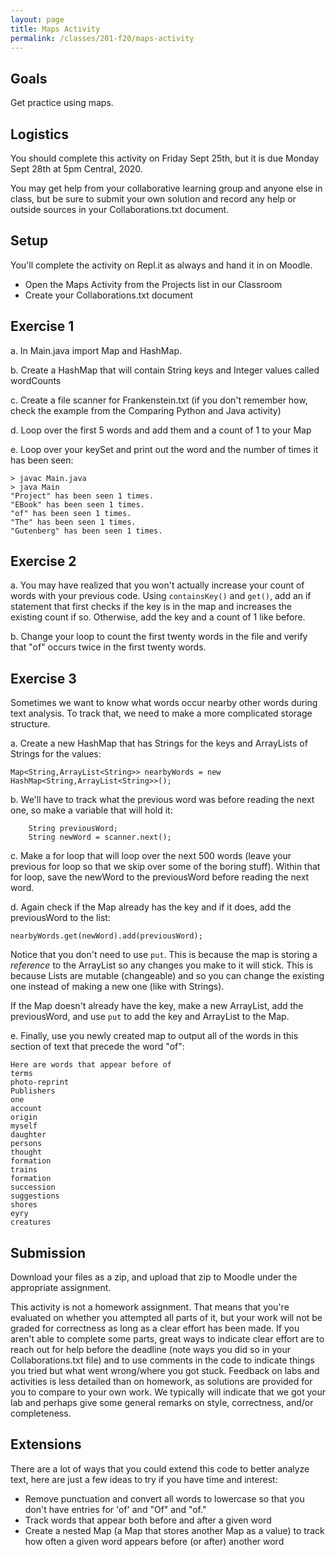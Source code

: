 ```yaml
---
layout: page
title: Maps Activity
permalink: /classes/201-f20/maps-activity
---
```


## Goals
Get practice using maps.

## Logistics
You should complete this activity on Friday Sept 25th, but it is due Monday Sept 28th at 5pm Central, 2020. 

You may get help from your collaborative learning group and anyone else in class, but be sure to submit your own solution and record any help or outside sources in your Collaborations.txt document.

## Setup
You'll complete the activity on Repl.it as always and hand it in on Moodle.
* Open the Maps Activity from the Projects list in our Classroom
* Create your Collaborations.txt document

## Exercise 1
a. In Main.java import Map and HashMap. 

b. Create a HashMap that will contain String keys and Integer values called wordCounts

c. Create a file scanner for Frankenstein.txt (if you don't remember how, check the example from the Comparing Python and Java activity)

d. Loop over the first 5 words and add them and a count of 1 to your Map

e. Loop over your keySet and print out the word and the number of times it has been seen:

```
> javac Main.java
> java Main
"Project" has been seen 1 times.
"EBook" has been seen 1 times.
"of" has been seen 1 times.
"The" has been seen 1 times.
"Gutenberg" has been seen 1 times.
```

## Exercise 2
a. You may have realized that you won't actually increase your count of words with your previous code. Using `containsKey()` and `get()`, add an if statement that first checks if the key is in the map and increases the existing count if so. Otherwise, add the key and a count of 1 like before.

b. Change your loop to count the first twenty words in the file and verify that "of" occurs twice in the first twenty words.

## Exercise 3
Sometimes we want to know what words occur nearby other words during text analysis. To track that, we need to make a more complicated storage structure.

a. Create a new HashMap that has Strings for the keys and ArrayLists of Strings for the values:
```
Map<String,ArrayList<String>> nearbyWords = new HashMap<String,ArrayList<String>>();
```

b. We'll have to track what the previous word was before reading the next one, so make a variable that will hold it:
```
    String previousWord;
    String newWord = scanner.next();
```

c. Make a for loop that will loop over the next 500 words (leave your previous for loop so that we skip over some of the boring stuff). Within that for loop, save the newWord to the previousWord before reading the next word.

d. Again check if the Map already has the key and if it does, add the previousWord to the list:
```
nearbyWords.get(newWord).add(previousWord);
```

Notice that you don't need to use `put`. This is because the map is storing a *reference* to the ArrayList so any changes you make to it will stick. This is because Lists are mutable (changeable) and so you can change the existing one instead of making a new one (like with Strings). 

If the Map doesn't already have the key, make a new ArrayList, add the previousWord, and use `put` to add the key and ArrayList to the Map.

e. Finally, use you newly created map to output all of the words in this section of text that precede the word "of":

```
Here are words that appear before of
terms
photo-reprint
Publishers
one
account
origin
myself
daughter
persons
thought
formation
trains
formation
succession
suggestions
shores
eyry
creatures
```

## Submission
Download your files as a zip, and upload that zip to Moodle under the appropriate assignment.

This activity is not a homework assignment. That means that you're evaluated on whether you attempted all parts of it, but your work will not be graded for correctness as long as a clear effort has been made. If you aren't able to complete some parts, great ways to indicate clear effort are to reach out for help before the deadline (note ways you did so in your Collaborations.txt file) and to use comments in the code to indicate things you tried but what went wrong/where you got stuck. Feedback on labs and activities is less detailed than on homework, as solutions are provided for you to compare to your own work. We typically will indicate that we got your lab and perhaps give some general remarks on style, correctness, and/or completeness.

## Extensions
There are a lot of ways that you could extend this code to better analyze text, here are just a few ideas to try if you have time and interest:
* Remove punctuation and convert all words to lowercase so that you don't have entries for 'of' and "Of" and "of."
* Track words that appear both before and after a given word
* Create a nested Map (a Map that stores another Map as a value) to track how often a given word appears before (or after) another word